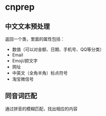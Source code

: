 # cnprep

## 中文文本预处理

返回一个类，里面的属性包括：

* 数值（可以对金额、日期、手机号、QQ等分类）
* Email
* Emoji/颜文字
* 网址
* 中英文（全角半角）标点符号
* 淘宝微信号

## 同音词匹配

通过拼音的模糊匹配，找出相应的内容
